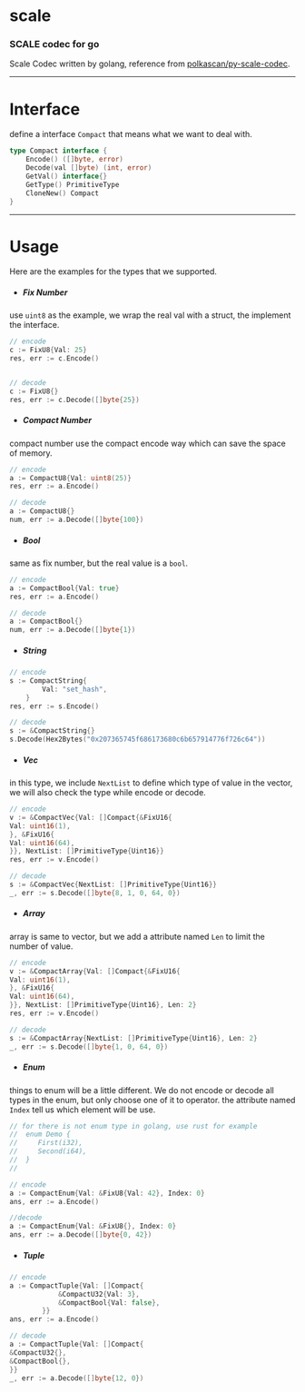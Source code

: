 # scale
### SCALE codec for go

Scale Codec written by golang, reference from [polkascan/py-scale-codec](https://github.com/polkascan/py-scale-codec).

---

# Interface
define a  interface ```Compact``` that means what we want to deal with. 
```go
type Compact interface {
	Encode() ([]byte, error)
	Decode(val []byte) (int, error)
	GetVal() interface{}
	GetType() PrimitiveType
	CloneNew() Compact
}
```

---


# Usage

Here are the examples for the types that we supported.

+ ##### Fix Number
use ```uint8``` as the example, we wrap the real val with a struct, the implement the interface. 
```go
// encode
c := FixU8{Val: 25}
res, err := c.Encode()


// decode
c := FixU8{}
res, err := c.Decode([]byte{25})
```

+ ##### Compact Number
compact number use the compact encode way which can save the space of memory.
```go
// encode
a := CompactU8{Val: uint8(25)}
res, err := a.Encode()

// decode
a := CompactU8{}
num, err := a.Decode([]byte{100})
```

+ ##### Bool
same as fix number, but the real value is a ```bool```.
```go
// encode
a := CompactBool{Val: true}
res, err := a.Encode()

// decode
a := CompactBool{}
num, err := a.Decode([]byte{1})
```

+ ##### String
```go
// encode
s := CompactString{
		Val: "set_hash",
	}
res, err := s.Encode()

// decode
s := &CompactString{}
s.Decode(Hex2Bytes("0x207365745f686173680c6b657914776f726c64"))
```

+ ##### Vec
in this type, we include ```NextList``` to define which type of value in the vector, we will also check the type while encode or decode. 
```go
// encode
v := &CompactVec{Val: []Compact{&FixU16{
Val: uint16(1),
}, &FixU16{
Val: uint16(64),
}}, NextList: []PrimitiveType{Uint16}}
res, err := v.Encode()

// decode
s := &CompactVec{NextList: []PrimitiveType{Uint16}}
_, err := s.Decode([]byte{8, 1, 0, 64, 0})
```

+ ##### Array

array is same to vector, but we add a attribute named ```Len``` to limit the number of value.
```go
// encode
v := &CompactArray{Val: []Compact{&FixU16{
Val: uint16(1),
}, &FixU16{
Val: uint16(64),
}}, NextList: []PrimitiveType{Uint16}, Len: 2}
res, err := v.Encode()

// decode
s := &CompactArray{NextList: []PrimitiveType{Uint16}, Len: 2}
_, err := s.Decode([]byte{1, 0, 64, 0})
```

+ ##### Enum
things to enum will be a little different. We do not encode or decode all types in the enum, but only choose one of it to operator. the attribute named ```Index``` tell us which element will be use.
```go
// for there is not enum type in golang, use rust for example
//  enum Demo {
//     First(i32),
//     Second(i64),
//  }
//

// encode
a := CompactEnum{Val: &FixU8{Val: 42}, Index: 0}
ans, err := a.Encode()

//decode
a := CompactEnum{Val: &FixU8{}, Index: 0}
ans, err := a.Decode([]byte{0, 42})
```

+ ##### Tuple
```go
// encode
a := CompactTuple{Val: []Compact{
			&CompactU32{Val: 3},
			&CompactBool{Val: false},
		}}
ans, err := a.Encode()

// decode
a := CompactTuple{Val: []Compact{
&CompactU32{},
&CompactBool{},
}}
_, err := a.Decode([]byte{12, 0})
```


